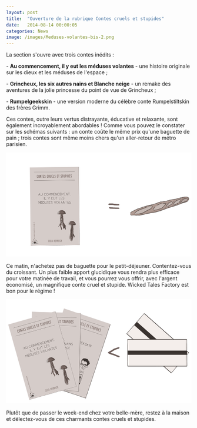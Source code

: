 ```yaml
---
layout: post
title:  "Ouverture de la rubrique Contes cruels et stupides"
date:   2014-08-14 00:00:05
categories: News
image: /images/Meduses-volantes-bis-2.png
---
```


La section s'ouvre avec trois contes inédits :

- <strong>Au commencement, il y eut les méduses volantes</strong> - une histoire originale sur les dieux et les méduses de l'espace ;

- <strong>Grincheux, les six autres nains et Blanche neige</strong> - un remake des aventures de la jolie princesse du point de vue de Grincheux ;

- <strong>Rumpelgeekskin</strong> - une version moderne du célèbre conte Rumpelstiltskin des frères Grimm.

Ces contes, outre leurs vertus distrayante, éducative et relaxante, sont également incroyablement abordables ! Comme vous pouvez le constater sur les schémas suivants : un conte coûte le même prix qu'une baguette de pain ; trois contes sont même moins chers qu'un aller-retour de métro parisien.

<img class="img-canopolis" src="/images/Prix-contes.png" />

Ce matin, n'achetez pas de baguette pour le petit-déjeuner. Contentez-vous du croissant. Un plus faible apport glucidique vous rendra plus efficace pour votre matinée de travail, et vous pourrez vous offrir, avec l'argent économisé, un magnifique conte cruel et stupide. Wicked Tales Factory est bon pour le régime !

<img class="img-canopolis" src="/images/Prix-contes-2.png" />

Plutôt que de passer le week-end chez votre belle-mère, restez à la maison et délectez-vous de ces charmants contes cruels et stupides.
